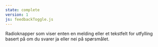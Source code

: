 ```yaml
---
state: complete
version: 1
js: feedbackToggle.js
---
```

Radioknapper som viser enten en melding eller et tekstfelt for utfylling basert på om du svarer ja eller nei på spørsmålet.
